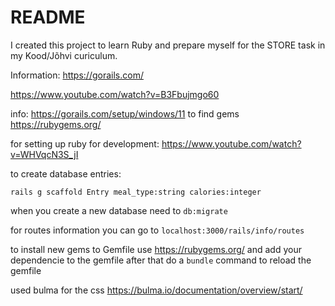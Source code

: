 # README

I created this project to learn Ruby and prepare myself for the STORE task in my Kood/Jõhvi curiculum.

Information:
https://gorails.com/

https://www.youtube.com/watch?v=B3Fbujmgo60

info:
https://gorails.com/setup/windows/11
to find gems https://rubygems.org/

for setting up ruby for development:
https://www.youtube.com/watch?v=WHVqcN3S_jI

to create database entries:

```
rails g scaffold Entry meal_type:string calories:integer
```

when you create a new database need to `db:migrate`

for routes information you can go to `localhost:3000/rails/info/routes`

to install new gems to Gemfile use https://rubygems.org/ and add your dependencie to the gemfile after that do a `bundle` command to reload the gemfile

used bulma for the css https://bulma.io/documentation/overview/start/
